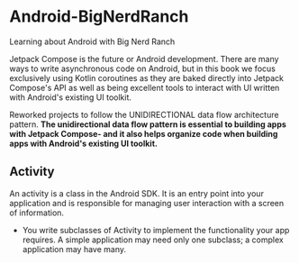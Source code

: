 # Android-BigNerdRanch
Learning about Android with Big Nerd Ranch

Jetpack Compose is the future or Android development. 
There are many ways to write asynchronous code on Android, but in this book we focus exclusively using Kotlin coroutines as they are baked directly into Jetpack Compose's API as well as being excellent tools to interact with UI written with Android's existing UI toolkit. 

Reworked projects to follow the UNIDIRECTIONAL data flow architecture pattern. **The unidirectional data flow pattern is essential to building apps with Jetpack Compose- and it also helps organize code when building apps with Android's existing UI toolkit.**


## Activity
An activity is a class in the Android SDK. It is an entry point into your application and is responsible for managing user interaction with a screen of information. 

- You write subclasses of Activity to implement the functionality your app requires. A simple application may need only one subclass; a complex application may have many. 



